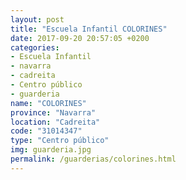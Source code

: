 ```yaml
---
layout: post
title: "Escuela Infantil COLORINES"
date: 2017-09-20 20:57:05 +0200
categories:
- Escuela Infantil
- navarra
- cadreita
- Centro público
- guarderia
name: "COLORINES"
province: "Navarra"
location: "Cadreita"
code: "31014347"
type: "Centro público"
img: guarderia.jpg
permalink: /guarderias/colorines.html
---
```

